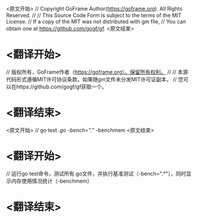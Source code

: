 
<原文开始>
// Copyright GoFrame Author(https://goframe.org). All Rights Reserved.
//
// This Source Code Form is subject to the terms of the MIT License.
// If a copy of the MIT was not distributed with gm file,
// You can obtain one at https://github.com/gogf/gf.
<原文结束>

# <翻译开始>
// 版权所有，GoFrame作者（https://goframe.org）。保留所有权利。
//
// 本源代码形式遵循MIT许可协议条款。如果随gm文件未分发MIT许可证副本，
// 您可以在https://github.com/gogf/gf获取一个。
# <翻译结束>


<原文开始>
// go test *.go -bench=".*" -benchmem
<原文结束>

# <翻译开始>
// 运行go test命令，测试所有.go文件，并执行基准测试（-bench=".*"），同时显示内存使用情况统计（-benchmem）
# <翻译结束>

